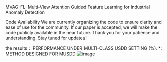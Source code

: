 MVAG-FL: Multi-View Attention Guided Feature Learning for Industrial Anomaly Detection


Code Availability
We are currently organizing the code to ensure clarity and ease of use for the community. If our paper is accepted, we will make the code publicly available in the near future. Thank you for your patience and understanding. Stay tuned for updates!


the results：
PERFORMANCE UNDER MULTI-CLASS USDD SETTING (%). *: METHOD DESIGNED FOR MUSDD
![image](https://github.com/user-attachments/assets/d1378677-6dfc-4187-ae84-a54d04a87080)
